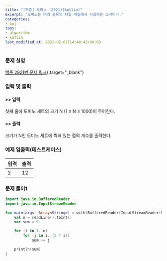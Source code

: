 ```yaml
---
title: "[백준] 도미노 (2921)(kotlin)"
excerpt: "도미노는 여러 종류의 타일 게임에서 사용하는 조각이다."
categories:
- boj
tags:
- algorithm
- kotlin
last_modified_at: 2021-02-02T14:48:42+09:00
---
```



### 문제 설명
[백준 2921번 문제 링크](https://www.acmicpc.net/problem/2921#description){:target="_blank"}




### 입력 및 출력
#### >> 입력
첫째 줄에 도미노 세트의 크기 N (1 ≤ N ≤ 1000)이 주어진다.



#### >> 출력
크기가 N인 도미노 세트에 찍혀 있는 점의 개수를 출력한다.





### 예제 입출력(테스트케이스)


|입력|출력|
|-----|------|
|2|12|




### 문제 풀이1
```kotlin
import java.io.BufferedReader
import java.io.InputStreamReader

fun main(args: Array<String>) = with(BufferedReader(InputStreamReader(System.`in`))) {
    val n = readLine().toInt()
    var sum = 0

    for (i in 1..n)
        for (j in i..(2 * i))
            sum += j

    println(sum)
}
```